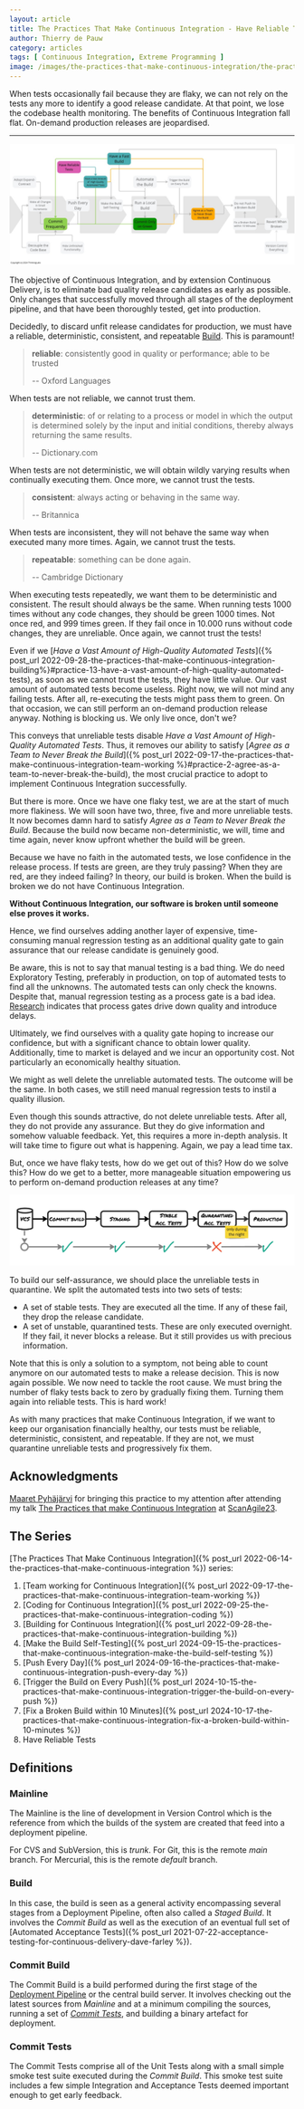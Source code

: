```yaml
---
layout: article
title: The Practices That Make Continuous Integration - Have Reliable Tests
author: Thierry de Pauw
category: articles
tags: [ Continuous Integration, Extreme Programming ]
image: /images/the-practices-that-make-continuous-integration/the-practices-that-make-continuous-integration-have-reliable-tests.jpg
---
```


When tests occasionally fail because they are flaky, we can not rely on the tests any more to identify a good release candidate. At that point, we lose the codebase health monitoring. The benefits of Continuous Integration fall flat. On-demand production releases are jeopardised.

---

![Have Reliable Tests](/images/the-practices-that-make-continuous-integration/the-practices-that-make-continuous-integration-have-reliable-tests.jpg)

The objective of Continuous Integration, and by extension Continuous Delivery, is to eliminate bad quality release candidates as early as possible. Only changes that successfully moved through all stages of the deployment pipeline, and that have been thoroughly tested, get into production.

Decidedly, to discard unfit release candidates for production, we must have a reliable, deterministic, consistent, and repeatable [Build](#build). This is paramount!

> **reliable**: consistently good in quality or performance; able to be trusted
>
> -- Oxford Languages

When tests are not reliable, we cannot trust them.

> **deterministic**: of or relating to a process or model in which the output is determined solely by the input and initial conditions, thereby always returning the same results.
>
> -- Dictionary.com

When tests are not deterministic, we will obtain wildly varying results when continually executing them. Once more, we cannot trust the tests.

> **consistent**: always acting or behaving in the same way.
>
> -- Britannica

When tests are inconsistent, they will not behave the same way when executed many more times. Again, we cannot trust the tests.

> **repeatable**: something can be done again.
>
> -- Cambridge Dictionary

When executing tests repeatedly, we want them to be deterministic and consistent. The result should always be the same. When running tests 1000 times without any code changes, they should be green 1000 times. Not once red, and 999 times green. If they fail once in 10.000 runs without code changes, they are unreliable. Once again, we cannot trust the tests!

Even if we [*Have a Vast Amount of High-Quality Automated Tests*]({% post_url 2022-09-28-the-practices-that-make-continuous-integration-building%}#practice-13-have-a-vast-amount-of-high-quality-automated-tests), as soon as we cannot trust the tests, they have little value. Our vast amount of automated tests become useless. Right now, we will not mind any failing tests. After all, re-executing the tests might pass them to green. On that occasion, we can still perform an on-demand production release anyway. Nothing is blocking us. We only live once, don't we?

This conveys that unreliable tests disable *Have a Vast Amount of High-Quality Automated Tests*. Thus, it removes our ability to satisfy [*Agree as a Team to Never Break the Build*]({% post_url 2022-09-17-the-practices-that-make-continuous-integration-team-working %}#practice-2-agree-as-a-team-to-never-break-the-build), the most crucial practice to adopt to implement Continuous Integration successfully.

But there is more. Once we have one flaky test, we are at the start of much more flakiness. We will soon have two, three, five and more unreliable tests. It now becomes damn hard to satisfy *Agree as a Team to Never Break the Build*. Because the build now became non-deterministic, we will, time and time again, never know upfront whether the build will be green.

Because we have no faith in the automated tests, we lose confidence in the release process. If tests are green, are they truly passing? When they are red, are they indeed failing? In theory, our build is broken. When the build is broken we do not have Continuous Integration. 

**Without Continuous Integration, our software is broken until someone else proves it works.**

Hence, we find ourselves adding another layer of expensive, time-consuming manual regression testing as an additional quality gate to gain assurance that our release candidate is genuinely good.

Be aware, this is not to say that manual testing is a bad thing. We do need Exploratory Testing, preferably in production, on top of automated tests to find all the unknowns. The automated tests can only check the knowns. Despite that, manual regression testing as a process gate is a bad idea. [Research](https://www.goodreads.com/book/show/35747076-accelerate) indicates that process gates drive down quality and introduce delays.

Ultimately, we find ourselves with a quality gate hoping to increase our confidence, but with a significant chance to obtain lower quality. Additionally, time to market is delayed and we incur an opportunity cost. Not particularly an economically healthy situation.

We might as well delete the unreliable automated tests. The outcome will be the same. In both cases, we still need manual regression tests to instil a quality illusion.

Even though this sounds attractive, do not delete unreliable tests. After all, they do not provide any assurance. But they do give information and somehow valuable feedback. Yet, this requires a more in-depth analysis. It will take time to figure out what is happening. Again, we pay a lead time tax.

But, once we have flaky tests, how do we get out of this? How do we solve this? How do we get to a better, more manageable situation empowering us to perform on-demand production releases at any time?

![Quarantined Tests](/images/the-practices-that-make-continuous-integration/the-practices-that-make-continuous-integration-quarantined-tests.jpg)

To build our self-assurance, we should place the unreliable tests in quarantine. We split the automated tests into two sets of tests:

- A set of stable tests. They are executed all the time. If any of these fail, they drop the release candidate.
- A set of unstable, quarantined tests. These are only executed overnight. If they fail, it never blocks a release. But it still provides us with precious information.

Note that this is only a solution to a symptom, not being able to count anymore on our automated tests to make a release decision. This is now again possible. We now need to tackle the root cause. We must bring the number of flaky tests back to zero by gradually fixing them. Turning them again into reliable tests. This is hard work!

As with many practices that make Continuous Integration, if we want to keep our organisation financially healthy, our tests must be reliable, deterministic, consistent, and repeatable. If they are not, we must quarantine unreliable tests and progressively fix them.

## Acknowledgments

[Maaret Pyhäjärvi](https://mas.to/@maaretp) for bringing this practice to my attention after attending my talk [The Practices that make Continuous Integration](2022-08-26-the-practices-that-make-continuous-integration) at [ScanAgile23](https://www.scan-agile.org/).

## The Series

[The Practices That Make Continuous Integration]({% post_url 2022-06-14-the-practices-that-make-continuous-integration %}) series:

1. [Team working for Continuous Integration]({% post_url 2022-09-17-the-practices-that-make-continuous-integration-team-working %})
2. [Coding for Continuous Integration]({% post_url 2022-09-25-the-practices-that-make-continuous-integration-coding %})
3. [Building for Continuous Integration]({% post_url 2022-09-28-the-practices-that-make-continuous-integration-building %})
4. [Make the Build Self-Testing]({% post_url 2024-09-15-the-practices-that-make-continuous-integration-make-the-build-self-testing %})
5. [Push Every Day]({% post_url 2024-09-16-the-practices-that-make-continuous-integration-push-every-day %})
6. [Trigger the Build on Every Push]({% post_url 2024-10-15-the-practices-that-make-continuous-integration-trigger-the-build-on-every-push %})
7. [Fix a Broken Build within 10 Minutes]({% post_url 2024-10-17-the-practices-that-make-continuous-integration-fix-a-broken-build-within-10-minutes %})
8. Have Reliable Tests

## Definitions

### Mainline

The Mainline is the line of development in Version Control which is the reference from which the builds of the system are created that feed into a deployment pipeline.

For CVS and SubVersion, this is *trunk*. For Git, this is the remote *main* branch. For Mercurial, this is the remote *default* branch.

### Build

In this case, the build is seen as a general activity encompassing several stages from a Deployment Pipeline, often also called a *Staged Build*. It involves the *Commit Build* as well as the execution of an eventual full set of [Automated Acceptance Tests]({% post_url 2021-07-22-acceptance-testing-for-continuous-delivery-dave-farley %}).

### Commit Build

The Commit Build is a build performed during the first stage of the [Deployment Pipeline](https://continuousdelivery.com/implementing/patterns/#the-deployment-pipeline) or the central build server. It involves checking out the latest sources from *Mainline* and at a minimum compiling the sources, running a set of [*Commit Tests*](#commit-tests), and building a binary artefact for deployment.

### Commit Tests

The Commit Tests comprise all of the Unit Tests along with a small simple smoke test suite executed during the *Commit Build*. This smoke test suite includes a few simple Integration and Acceptance Tests deemed important enough to get early feedback.

